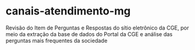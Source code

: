 # canais-atendimento-mg
Revisão do Item de Perguntas e Respostas do sítio eletrônico da CGE, por meio da extração da base de dados do Portal da CGE e análise das perguntas mais frequentes da sociedade
